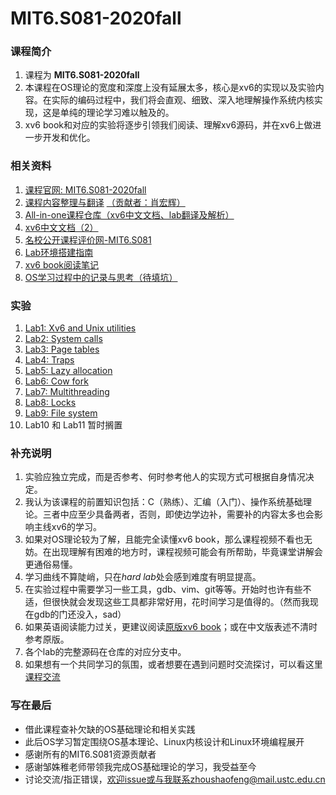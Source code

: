 # MIT6.S081-2020fall
### 课程简介
1. 课程为 **MIT6.S081-2020fall**
2. 本课程在OS理论的宽度和深度上没有延展太多，核心是xv6的实现以及实验内容。在实际的编码过程中，我们将会直观、细致、深入地理解操作系统内核实现，这是单纯的理论学习难以触及的。
3. xv6 book和对应的实验将逐步引领我们阅读、理解xv6源码，并在xv6上做进一步开发和优化。

### 相关资料
1. [课程官网: MIT6.S081-2020fall](https://pdos.csail.mit.edu/6.S081/2020/schedule.html)
2. [课程内容整理与翻译](https://mit-public-courses-cn-translatio.gitbook.io/mit6-s081/) [（贡献者：肖宏辉）](https://www.zhihu.com/people/xiao-hong-hui-15)
3. [All-in-one课程仓库（xv6中文文档、lab翻译及解析）](http://xv6.dgs.zone/)
4. [xv6中文文档（2）](https://github.com/pleasewhy/xv6-book-2020-Chinese)
5. [名校公开课程评价网-MIT6.S081](https://conanhujinming.github.io/comments-for-awesome-courses/%E6%93%8D%E4%BD%9C%E7%B3%BB%E7%BB%9F/MIT6.S081%E6%93%8D%E4%BD%9C%E7%B3%BB%E7%BB%9F%E5%AF%BC%E8%AE%BA/)
6. [Lab环境搭建指南](https://www.bilibili.com/video/BV11K4y127Qk?)
7. [xv6 book阅读笔记](https://github.com/fung-hwang/MIT6.S081-2020fall/blob/main/xv6-book-2020%20CHS.pdf)
8. [OS学习过程中的记录与思考（待填坑）]()

### 实验
1. [Lab1: Xv6 and Unix utilities](https://github.com/fung-hwang/MIT6.S081-2020fall/blob/main/lab/lab1-utilities.md)
2. [Lab2: System calls](https://github.com/fung-hwang/MIT6.S081-2020fall/blob/main/lab/lab2-system-calls.md)
3. [Lab3: Page tables](https://github.com/fung-hwang/MIT6.S081-2020fall/blob/main/lab/lab3-page-tables.md)
4. [Lab4: Traps](https://github.com/fung-hwang/MIT6.S081-2020fall/blob/main/lab/lab4-traps.md)
5. [Lab5: Lazy allocation](https://github.com/fung-hwang/MIT6.S081-2020fall/blob/main/lab/lab5-lazy-page-allocation.md)
6. [Lab6: Cow fork](https://github.com/fung-hwang/MIT6.S081-2020fall/blob/main/lab/lab6-cow-fork.md)
7. [Lab7: Multithreading](https://github.com/fung-hwang/MIT6.S081-2020fall/blob/main/lab/lab7-multithreading.md)
8. [Lab8: Locks](https://github.com/fung-hwang/MIT6.S081-2020fall/blob/main/lab/lab8-locks.md)
9. [Lab9: File system](https://github.com/fung-hwang/MIT6.S081-2020fall/blob/main/lab/lab9-file-system.md)
10. Lab10 和 Lab11 暂时搁置

### 补充说明
1. 实验应独立完成，而是否参考、何时参考他人的实现方式可根据自身情况决定。
2. 我认为该课程的前置知识包括：C（熟练）、汇编（入门）、操作系统基础理论。三者中应至少具备两者，否则，即使边学边补，需要补的内容太多也会影响主线xv6的学习。
3. 如果对OS理论较为了解，且能完全读懂xv6 book，那么课程视频不看也无妨。在出现理解有困难的地方时，课程视频可能会有所帮助，毕竟课堂讲解会更通俗易懂。
4. 学习曲线不算陡峭，只在*hard lab*处会感到难度有明显提高。 
5. 在实验过程中需要学习一些工具，gdb、vim、git等等。开始时也许有些不适，但很快就会发现这些工具都非常好用，花时间学习是值得的。（然而我现在gdb的门还没入，sad）
6. 如果英语阅读能力过关，更建议阅读[原版xv6 book](https://pdos.csail.mit.edu/6.S081/2020/xv6/book-riscv-rev1.pdf)；或在中文版表述不清时参考原版。
7. 各个lab的完整源码在仓库的对应分支中。
8. 如果想有一个共同学习的氛围，或者想要在遇到问题时交流探讨，可以看这里[课程交流](https://zhuanlan.zhihu.com/p/251366985)

### 写在最后
+ 借此课程查补欠缺的OS基础理论和相关实践
+ 此后OS学习暂定围绕OS基本理论、Linux内核设计和Linux环境编程展开
+ 感谢所有的MIT6.S081资源贡献者
+ 感谢邹姝稚老师带领我完成OS基础理论的学习，我受益至今
+ 讨论交流/指正错误，欢迎issue或与我联系zhoushaofeng@mail.ustc.edu.cn
